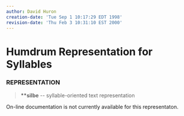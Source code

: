 ```yaml
---
author: David Huron
creation-date: 'Tue Sep 1 10:17:29 EDT 1998'
revision-date: 'Thu Feb 3 10:31:10 EST 2000'
---
```



Humdrum Representation for Syllables
====================================

### REPRESENTATION

> **\*\*silbe** \-- syllable-oriented text representation

On-line documentation is not currently available for this representaton.

